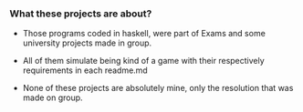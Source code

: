 ### What these projects are about?
- Those programs coded in haskell, were part of Exams and some university projects made in group.

- All of them simulate being kind of a game with their respectively requirements in each readme.md

- None of these projects are absolutely mine, only the resolution that was made on group.
